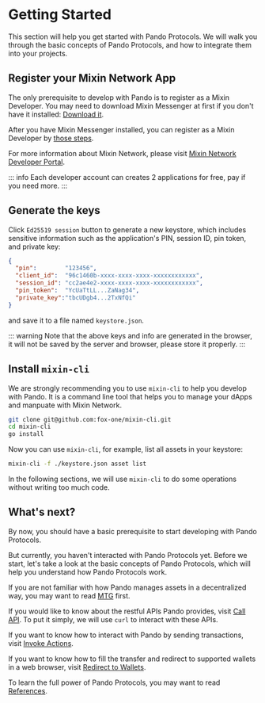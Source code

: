 # Getting Started

This section will help you get started with Pando Protocols. We will walk you through the basic concepts of Pando Protocols, and how to integrate them into your projects.

## Register your Mixin Network App

The only prerequisite to develop with Pando is to register as a Mixin Developer. You may need to download Mixin Messenger at first if you don't have it installed: [Download it](https://mixin.network/messenger).

After you have Mixin Messenger installed, you can register as a Mixin Developer by [those steps](https://developers.mixin.one/docs/dapp/getting-started/create-dapp).

For more information about Mixin Network, please visit [Mixin Network Developer Portal](https://developers.mixin.one/).

::: info
Each developer account can creates 2 applications for free, pay if you need more.
:::

## Generate the keys

Click `Ed25519 session` button to generate a new keystore, which includes sensitive information such as the application's PIN, session ID, pin token, and private key:

```json
{
  "pin":        "123456",
  "client_id":  "96c1460b-xxxx-xxxx-xxxx-xxxxxxxxxxxx",
  "session_id": "cc2ae4e2-xxxx-xxxx-xxxx-xxxxxxxxxxxx",
  "pin_token":  "YcUaTtLL...ZaNag34",
  "private_key":"tbcUDgb4...2TxNfQi"
}
```

and save it to a file named `keystore.json`.

::: warning
Note that the above keys and info are generated in the browser, it will not be saved by the server and browser, please store it properly.
:::

## Install `mixin-cli`

We are strongly recommending you to use `mixin-cli` to help you develop with Pando. It is a command line tool that helps you to manage your dApps and manpuate with Mixin Network.

```bash
git clone git@github.com:fox-one/mixin-cli.git
cd mixin-cli
go install
```

Now you can use `mixin-cli`, for example, list all assets in your keystore:

```bash
mixin-cli -f ./keystore.json asset list
```

In the following sections, we will use `mixin-cli` to do some operations without writing too much code.

## What's next?

By now, you should have a basic prerequisite to start developing with Pando Protocols. 

But currently, you haven't interacted with Pando Protocols yet. Before we start, let's take a look at the basic concepts of Pando Protocols, which will help you understand how Pando Protocols work.

If you are not familiar with how Pando manages assets in a decentralized way, you may want to read [MTG](./understand-mtg) first.

If you would like to know about the restful APIs Pando provides, visit [Call API](./call-apis). To put it simply, we will use `curl` to interact with these APIs.

If you want to know how to interact with Pando by sending transactions, visit [Invoke Actions](./invoke-actions). 

If you want to know how to fill the transfer and redirect to supported wallets in a web browser, visit [Redirect to Wallets](./redirect-to-wallets).

To learn the full power of Pando Protocols, you may want to read [References](/references/overview).

